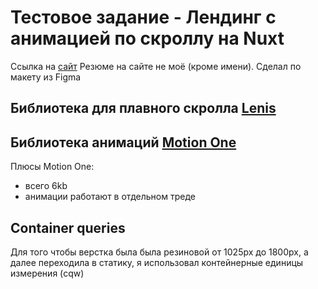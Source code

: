 # Тестовое задание - Лендинг с анимацией по скроллу на Nuxt

Ссылка на [сайт](https://nuxt-landing-three.vercel.app/)
Резюме на сайте не моё (кроме имени). Сделал по макету из Figma

## Библиотека для плавного скролла [Lenis](https://lenis.studiofreight.com/)

## Библиотека анимаций [Motion One](https://motion.dev/)

Плюсы Motion One:

-   всего 6kb
-   анимации работают в отдельном треде

## Container queries

Для того чтобы верстка была была резиновой от 1025px до 1800px, а далее переходила в статику, я использовал контейнерные единицы измерения (cqw)

